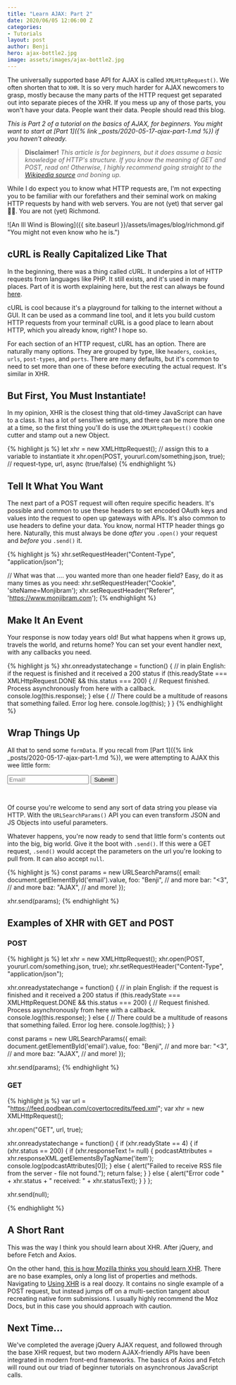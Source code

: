 ```yaml
---
title: "Learn AJAX: Part 2"
date: 2020/06/05 12:06:00 Z
categories:
- Tutorials
layout: post
author: Benji
hero: ajax-bottle2.jpg
image: assets/images/ajax-bottle2.jpg
---
```


The universally supported base API for AJAX is called `XMLHttpRequest()`. We often shorten that to `XHR`. It is so very much harder for AJAX newcomers to grasp, mostly because the many parts of the HTTP request get separated out into separate pieces of the XHR. If you mess up any of those parts, you won't have your data. People want their data. People should read this blog.

*This is Part 2 of a tutorial on the basics of AJAX, for beginners. You might want to start at [Part 1]({% link _posts/2020-05-17-ajax-part-1.md %}) if you haven't already.*

> **Disclaimer!** *This article is for beginners, but it does assume a basic knowledge of HTTP's structure. If you know the meaning of GET and POST, read on! Otherwise, I highly recommend going straight to the [Wikipedia source](https://en.wikipedia.org/wiki/Hypertext_Transfer_Protocol#Request_methods) and boning up.*

While I do expect you to know what HTTP requests are, I'm not expecting you to be familiar with our forefathers and their seminal work on making HTTP requests by hand with web servers. You are not (yet) that server gal 🧛‍♀️. You are not (yet) Richmond.

![An Ill Wind is Blowing]({{ site.baseurl }}/assets/images/blog/richmond.gif "You might not even know who he is.")

## cURL is Really Capitalized Like That
In the beginning, there was a thing called cURL. It underpins a lot of HTTP requests from languages like PHP. It still exists, and it's used in many places. Part of it is worth explaining here, but the rest can always be found [here](https://curl.haxx.se/docs/httpscripting.html).

cURL is cool because it's a playground for talking to the internet without a GUI. It can be used as a command line tool, and it lets you build custom HTTP requests from your terminal! cURL is a good place to learn about HTTP, which you already know, right? I hope so.

For each section of an HTTP request, cURL has an option. There are naturally many options. They are grouped by type, like `headers`, `cookies`, `urls`, `post-types`, and `ports`. There are many defaults, but it's common to need to set more than one of these before executing the actual request. It's similar in XHR.

## But First, You Must Instantiate!
In my opinion, XHR is the closest thing that old-timey JavaScript can have to a class. It has a lot of sensitive settings, and there can be more than one at a time, so the first thing you'll do is use the `XMLHttpRequest()` cookie cutter and stamp out a new Object.

{% highlight js %}
let xhr = new XMLHttpRequest();                   // assign this to a variable to instantiate it
xhr.open(POST, yoururl.com/something.json, true); // request-type, url, async (true/false)
{% endhighlight %}

## Tell It What You Want
The next part of a POST request will often require specific headers. It's possible and common to use these headers to set encoded OAuth keys and values into the request to open up gateways with APIs. It's also common to use headers to define your data. You know, normal HTTP header things go here. Naturally, this must always be done *after* you `.open()` your request and *before* you `.send()` it.

{% highlight js %}
xhr.setRequestHeader("Content-Type", "application/json");

// What was that .... you wanted more than one header field? Easy, do it as many times as you need:
xhr.setRequestHeader("Cookie", 'siteName=Monjibram');
xhr.setRequestHeader("Referer", 'https://www.monjibram.com');
{% endhighlight %}


## Make It An Event
Your response is now today years old! But what happens when it grows up, travels the world, and returns home? You can set your event handler next, with any callbacks you need. 

{% highlight js %}
xhr.onreadystatechange = function() {
    // in plain English: if the request is finished and it received a 200 status
    if (this.readyState === XMLHttpRequest.DONE && this.status === 200) {
        // Request finished. Process asynchronously from here with a callback.
        console.log(this.response);
    } else {
        // There could be a multitude of reasons that something failed. Error log here.
        console.log(this);
    }
}
{% endhighlight %}

## Wrap Things Up
All that to send some `formData`. If you recall from [Part 1]({% link _posts/2020-05-17-ajax-part-1.md %}), we were attempting to AJAX this wee little form:

<form onsubmit='validateAndAjax(event)' style='padding-bottom: 30px;'>
  <input id='email' type='email' placeholder='Email!'>
  <input id='submit' type='submit' value='Submit!'>
</form>

Of course you're welcome to send any sort of data string you please via HTTP. With the `URLSearchParams()` API you can even transform JSON and JS Objects into useful parameters.

Whatever happens, you're now ready to send that little form's contents out into the big, big world. Give it the boot with `.send()`. If this were a GET request, `.send()` would accept the parameters on the url you're looking to pull from. It can also accept `null`.

{% highlight js %}
const params = new URLSearchParams({
  email: document.getElementById('email').value,
  foo: "Benji", // and more
  bar: "<3",    // and more
  baz: "AJAX",  // and more!
});

xhr.send(params);
{% endhighlight %}


## Examples of XHR with GET and POST
### POST
{% highlight js %}
let xhr = new XMLHttpRequest();
xhr.open(POST, yoururl.com/something.json, true);
xhr.setRequestHeader("Content-Type", "application/json");

xhr.onreadystatechange = function() {
    // in plain English: if the request is finished and it received a 200 status
    if (this.readyState === XMLHttpRequest.DONE && this.status === 200) {
        // Request finished. Process asynchronously from here with a callback.
        console.log(this.response);
    } else {
        // There could be a multitude of reasons that something failed. Error log here.
        console.log(this);
    }
}

const params = new URLSearchParams({
  email: document.getElementById('email').value,
  foo: "Benji", // and more
  bar: "<3",    // and more
  baz: "AJAX",  // and more!
});

xhr.send(params);
{% endhighlight %}

### GET
{% highlight js %}
var url = "https://feed.podbean.com/covertocredits/feed.xml";
var xhr = new XMLHttpRequest();

xhr.open("GET", url, true);

xhr.onreadystatechange = function() {
    if (xhr.readyState == 4) {
        if (xhr.status == 200) {
            if (xhr.responseText != null) {
                podcastAttributes = xhr.responseXML.getElementsByTagName('item');
                console.log(podcastAttributes[0]);
            } else {
                alert("Failed to receive RSS file from the server - file not found.");
                return false;
            }
        } else {
            alert("Error code " + xhr.status + " received: " + xhr.statusText);
        }
    }
};

xhr.send(null);

{% endhighlight %}


## A Short Rant
This was the way I think you should learn about XHR. After jQuery, and before Fetch and Axios.

On the other hand, [this is how Mozilla thinks you should learn XHR](https://developer.mozilla.org/en-US/docs/Web/API/XMLHttpRequest/). There are no base examples, only a long list of properties and methods. Navigating to [Using XHR](https://developer.mozilla.org/en-US/docs/Web/API/XMLHttpRequest/Using_XMLHttpRequest) is a real doozy. It contains no single example of a POST request, but instead jumps off on a multi-section tangent about recreating native form submissions. I usually highly recommend the Moz Docs, but in this case you should approach with caution.

## Next Time...
We've completed the average jQuery AJAX request, and followed through the base XHR request, but two modern AJAX-friendly APIs have been integrated in modern front-end frameworks. The basics of Axios and Fetch will round out our triad of beginner tutorials on asynchronous JavaScript calls.